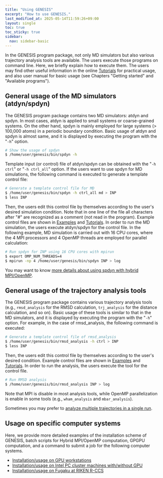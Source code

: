 ```yaml
---
title: "Using GENESIS"
excerpt: "How to use GENESIS."
last_modified_at: 2025-05-14T11:59:26+09:00
layout: single
toc: true
toc_sticky: true
sidebar:
  nav: sidebar-basic
---
```



In the GENESIS program package, not only MD simulators but also various
trajectory analysis tools are available. The users execute those
programs on command line. Here, we briefly explain how to execute them.
The users may find other useful information in the online
[Tutorials](/docs/tutorial_2022/) for practical usage, and also user
manual for basic usage (see Chapters "Getting started" and "Available
programs").

## General usage of the MD simulators (atdyn/spdyn) 

The GENESIS program package contains two MD simulators: atdyn and spdyn.
In most cases, atdyn is applied to small systems or coarse-grained
systems. On the other hand, spdyn is mainly employed for large systems
(> 100,000 atoms) in a periodic boundary condition. Basic usage of
atdyn and spdyn is almost same, and it is displayed by executing the
program with the "`-h`" option.

```bash
# Show the usage of spdyn 
$ /home/user/genesis/bin/spdyn -h
```

Template input (or control) file of atdyn/spdyn can be obtained with the "`-h
ctrl`" or "`-h ctrl_all`" option. If the users want to use spdyn for MD
simulations, the following command is executed to generate a template control
file:

```bash
# Generate a template control file for MD 
$ /home/user/genesis/bin/spdyn -h ctrl_all md > INP
$ less INP
```

Then, the users edit this control file by themselves according to the user's
desired simulation condition. Note that in one line of the file all characters
after "#" are recognized as a comment (not read in the program). Example control
files are shown in [Examples](/docs/examples/) and
[Tutorials](/docs/tutorial_2022/). In order to run the MD
simulation, the users execute atdyn/spdyn for the control file. In the following
example, MD simulation is carried out with 16 CPU cores, where the 4 MPI
processors and 4 OpenMP threads are employed for parallel calculation:

```bash
# Run spdyn for INP using 16 CPU cores with mpirun
$ export OMP_NUM_THREADS=4
$ mpirun -np 4 /home/user/genesis/bin/spdyn INP > log
```

You may want to know [more details about using spdyn with hybrid MPI/OpenMP](/docs/usage_spdyn_hybrid_MPI_OpenMP/).

##  General usage of the trajectory analysis tools

The GENESIS program package contains various trajectory analysis tools
(e.g., `rmsd_analysis` for the RMSD calculation, `trj_analysis` for the
distance calculation, and so on).  Basic usage of these tools is similar
to that in the MD simulators, and it is displayed by executing the
program with the "`-h`" option.  For example, in the case of
rmsd_analysis, the following command is executed:

```bash
# Generate a template control file of rmsd_analysis
$ /home/user/genesis/bin/rmsd_analysis -h ctrl > INP
$ less INP
```

Then, the users edit this control file by themselves according to the
user's desired condition. Example control files are shown in
[Examples](/docs/examples/) and
[Tutorials](/docs/tutorial_2022/). In order to run the analysis, the
users execute the tool for the control file.

```bash
# Run RMSD analysis
$ /home/user/genesis/bin/rmsd_analysis INP > log
```

Note that MPI is disable in most analysis tools, while OpenMP parallelization is
enable in some tools (e.g., `wham_analysis` and `mbar_analysis`).

Sometimes you may prefer to [analyze multiple trajectories in a single run](/docs/usage_analysis_multiple_DCD/).

## Usage on specific computer systems

Here, we provide more detailed examples of the installation scheme of
GENESIS, batch scripts for Hybrid MPI/OpenMP computation, GPGPU
computation, and a command to submit a job for the following computer
systems.

- [Installation/usage on GPU workstations](/docs/usage_on_gpu_workstations)
- [Installation/usage on Intel PC cluster machines with/without GPU](/docs/usage_on_cluster_machines/)
- [Installation/usage on Fugaku at RIKEN R-CCS](/tutorials/genesis_tutorial_appendix_3_2022/)


<!--
## Old systems

-   [Installation/usage on HOKUSAI GreatWave (FX100) and BigWaterfall at RIKEN ACCC](/docs/usage_on_hokusai/)
-   [Installation/usage on K-computer at RIKEN R-CCS](/docs/usage_on_k_computer/)
-   [Installation/usage on TSUBAME2.5 at Tokyo Institute of Technology](/docs/usage_on_tsubame/)
-->
